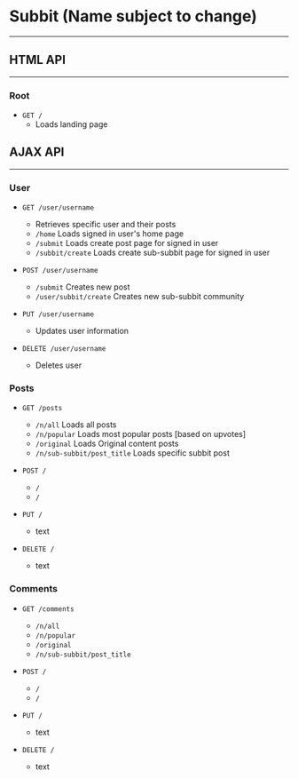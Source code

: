 # Subbit (Name subject to change)

---

## HTML API

---

### Root

  * `GET /`
    * Loads landing page
    
 ## AJAX API

---

### User
  * `GET /user/username`
    * Retrieves specific user and their posts
    * `/home` Loads signed in user's home page
    * `/submit` Loads create post page for signed in user
    * `/subbit/create` Loads create sub-subbit page for signed in user
    
  * `POST /user/username`
    * `/submit` Creates new post
    * `/user/subbit/create` Creates new sub-subbit community
    
  * `PUT /user/username`
    * Updates user information

  * `DELETE /user/username`
    * Deletes user
    
 ### Posts

  * `GET /posts`

    * `/n/all` Loads all posts
    * `/n/popular` Loads most popular posts [based on upvotes]
    * `/original` Loads Original content posts
    * `/n/sub-subbit/post_title` Loads specific subbit post

  * `POST /`

    * `/ ` 
    * `/ ` 
    
  * `PUT /`
    * text
    
  * `DELETE /`
    * text 
    
 ### Comments

  * `GET /comments`

    * `/n/all` 
    * `/n/popular` 
    * `/original` 
    * `/n/sub-subbit/post_title` 

  * `POST /`

    * `/ ` 
    * `/ ` 
    
  * `PUT /`
    * text
    
  * `DELETE /`
    * text 
